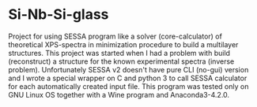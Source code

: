 # Si-Nb-Si-glass
Project for using SESSA program like a solver (core-calculator) of theoretical XPS-spectra in minimization procedure to build a multilayer structures.
This project was started when I had a problem with build (reconstruct) a structure for the known experimental spectra (inverse problem).
Unfortunately SESSA v2 doesn't have pure CLI (no-gui) version and I wrote a special wrapper on C and python 3 to call SESSA calculator for each automatically created input file.
This program was tested only on GNU Linux OS together with a Wine program and Anaconda3-4.2.0.

